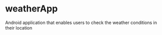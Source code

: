 # weatherApp
Android application that enables users to check the weather conditions in their location
